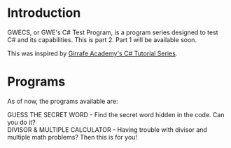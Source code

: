 # Introduction
GWECS, or GWE's C# Test Program, is a program series designed to test C# and its capabilities. This is part 2.
Part 1 will be available soon.

This was inspired by [Girrafe Academy's C# Tutorial Series](https://www.youtube.com/playlist?list=PLLAZ4kZ9dFpNIBTYHNDrhfE9C-imUXCmk).

# Programs
As of now, the programs available are:

GUESS THE SECRET WORD - Find the secret word hidden in the code. Can you do it?  
DIVISOR & MULTIPLE CALCULATOR - Having trouble with divisor and multiple math problems? Then this is for you!
